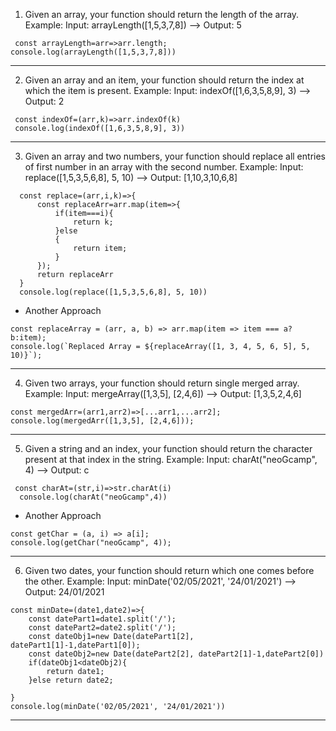 1. Given an array, your function should return the length of the array.
Example:
Input: arrayLength([1,5,3,7,8]) ––> Output: 5
```
 const arrayLength=arr=>arr.length;
console.log(arrayLength([1,5,3,7,8]))
```
------------------------------------------------------------------------------------

 2. Given an array and an item, your function should return the index at which the item is present.
 Example:
 Input: indexOf([1,6,3,5,8,9], 3) ––> Output: 2
```
 const indexOf=(arr,k)=>arr.indexOf(k)
 console.log(indexOf([1,6,3,5,8,9], 3))
 ```
-------------------------------------------------------------------------------------

3. Given an array and two numbers, your function should replace all entries of first number in an array with the second number.
 Example:
 Input: replace([1,5,3,5,6,8], 5, 10) ––> Output: [1,10,3,10,6,8]
```
  const replace=(arr,i,k)=>{
      const replaceArr=arr.map(item=>{
          if(item===i){
              return k;
          }else
          {
              return item;
          }
      });
      return replaceArr
  }
  console.log(replace([1,5,3,5,6,8], 5, 10))
```
- Another Approach
```
const replaceArray = (arr, a, b) => arr.map(item => item === a?b:item);
console.log(`Replaced Array = ${replaceArray([1, 3, 4, 5, 6, 5], 5, 10)}`);
```
------------------------------------------------------------------------------------------------------

4. Given two arrays, your function should return single merged array.
Example:
Input: mergeArray([1,3,5], [2,4,6]) ––> Output: [1,3,5,2,4,6]
```
const mergedArr=(arr1,arr2)=>[...arr1,...arr2];
console.log(mergedArr([1,3,5], [2,4,6]));
```
---------------------------------------------------------------------------------------------

 5. Given a string and an index, your function should return the character present at that index in the string.
Example:
Input: charAt("neoGcamp", 4) ––> Output: c
```
 const charAt=(str,i)=>str.charAt(i)
  console.log(charAt("neoGcamp",4))
```
- Another Approach
```
const getChar = (a, i) => a[i];
console.log(getChar("neoGcamp", 4));
```
------------------------------------------------------------------

 6. Given two dates, your function should return which one comes before the other.
 Example:
 Input: minDate('02/05/2021', '24/01/2021') ––> Output: 24/01/2021
```
const minDate=(date1,date2)=>{
    const datePart1=date1.split('/');
    const datePart2=date2.split('/');
    const dateObj1=new Date(datePart1[2], datePart1[1]-1,datePart1[0]);
    const dateObj2=new Date(datePart2[2], datePart2[1]-1,datePart2[0])
    if(dateObj1<dateObj2){
        return date1;
    }else return date2;

}
console.log(minDate('02/05/2021', '24/01/2021'))
```
------------------------------------------------------------------
